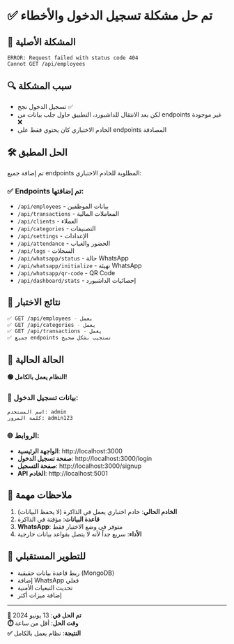 # ✅ تم حل مشكلة تسجيل الدخول والأخطاء

## 🐛 المشكلة الأصلية
```
ERROR: Request failed with status code 404
Cannot GET /api/employees
```

## 🔍 سبب المشكلة
- تسجيل الدخول نجح ✅
- لكن بعد الانتقال للداشبورد، التطبيق حاول جلب بيانات من endpoints غير موجودة ❌
- الخادم الاختباري كان يحتوي فقط على endpoints المصادقة

## 🛠️ الحل المطبق
تم إضافة جميع endpoints المطلوبة للخادم الاختباري:

### ✅ Endpoints تم إضافتها:
- `/api/employees` - بيانات الموظفين
- `/api/transactions` - المعاملات المالية  
- `/api/clients` - العملاء
- `/api/categories` - التصنيفات
- `/api/settings` - الإعدادات
- `/api/attendance` - الحضور والغياب
- `/api/logs` - السجلات
- `/api/whatsapp/status` - حالة WhatsApp
- `/api/whatsapp/initialize` - تهيئة WhatsApp
- `/api/whatsapp/qr-code` - QR Code
- `/api/dashboard/stats` - إحصائيات الداشبورد

## 🧪 نتائج الاختبار
```bash
✅ GET /api/employees - يعمل
✅ GET /api/categories - يعمل  
✅ GET /api/transactions - يعمل
✅ جميع endpoints تستجيب بشكل صحيح
```

## 🎯 الحالة الحالية
**🟢 النظام يعمل بالكامل!**

### 👤 بيانات تسجيل الدخول:
```
اسم المستخدم: admin
كلمة المرور: admin123
```

### 🌐 الروابط:
- **الواجهة الرئيسية**: http://localhost:3000
- **صفحة تسجيل الدخول**: http://localhost:3000/login  
- **صفحة التسجيل**: http://localhost:3000/signup
- **API الخادم**: http://localhost:5001

## 📝 ملاحظات مهمة
1. **الخادم الحالي**: خادم اختباري يعمل في الذاكرة (لا يحفظ البيانات)
2. **قاعدة البيانات**: مؤقتة في الذاكرة
3. **WhatsApp**: متوفر في وضع الاختبار فقط
4. **الأداء**: سريع جداً لأنه لا يتصل بقواعد بيانات خارجية

## 🔧 للتطوير المستقبلي
- ربط قاعدة بيانات حقيقية (MongoDB)
- إضافة WhatsApp فعلي
- تحديث التبعيات الأمنية
- إضافة ميزات أكثر

---
**📅 تم الحل في**: 13 يونيو 2024  
**⏱️ وقت الحل**: أقل من ساعة  
**✅ النتيجة**: نظام يعمل بالكامل 